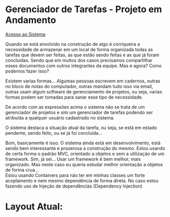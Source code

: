 <h1>Gerenciador de Tarefas  - Projeto em Andamento</h1>
<a href="http://valdiney.meximas.com/tarefas/index.php" target="_blanck">Acesso ao Sistema</a>
<p>
	Quando se está envolvido na construção de algo é corriqueira a necessidade de armazenar em um local de forma organizada todas as tarefas que devem ser feitas, as que estão sendo feitas e as que já foram concluídas. Sendo que em muitos dos casos precisamos compartilhar esses documentos com outros integrantes da equipe. Mas e agora? Como podemos fazer isso?
</p>

<p>
	Existem varias formas... Algumas pessoas escrevem em cadernos, outras no bloco de notas do computador, outras mandam tudo isso via email, outras usam algum software de gerenciamento de projetos, ou seja, varias formas podem ser tomadas para sanar esse tipo de necessidade.  
</p>

<p>
	De acordo com as expressões acima o sistema não se trata de um gerenciador de projetos e sim um gerenciador de tarefas podendo ser atribuída a qualquer usuário cadastrado no sistema. 
</p>

<p>
   O sistema destaca a situação atual da tarefa, ou seja, se está em estado pendente, sendo feito, ou se já foi concluída... 
</p>

<p>
	Bom, basicamente é isso. O sistema ainda está em desenvolvimento, está sendo bem interessante e prazerosa a construção do mesmo. Estou usando de certa forma o padrão MVC, orientado a objetos e sem a utilização de um framework. Sim, já sei... Usar um framework é bem melhor, mais organizado. Mas neste caso eu queria estudar melhor orientação a objetos de forma crua...
	<br>
    Estou usando Containers para não ter em minhas classes um forte acoplamento e nem mesmo dependência de forma direta. No caso estou fazendo uso de Injeção de dependências (Dependency Injection)

</p>

<h1>Layout Atual:</h1>
<img src="https://scontent-a-gru.xx.fbcdn.net/hphotos-xpa1/v/t1.0-9/10917134_695038720618706_9007768139795650316_n.jpg?oh=c820f70171358aa25cd9dd43f68508a9&oe=55415760" alt="">